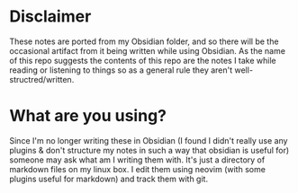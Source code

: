 # Disclaimer
These notes are ported from my Obsidian folder, and so there will be the occasional artifact from it being written while using Obsidian. As the name of this repo suggests the contents of this repo are the notes I take while reading or listening to things so as a general rule they aren't well-structred/written.

# What are you using?
Since I'm no longer writing these in Obsidian (I found I didn't really use any plugins & don't structure my notes in such a way that obsidian is useful for) someone may ask what am I writing them with. It's just a directory of markdown files on my linux box. I edit them using neovim (with some plugins useful for markdown) and track them with git.

